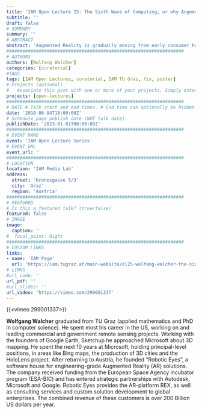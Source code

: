```yaml
---
title: 'IAM Open Lecture 25: The Sixth Wave of Computing, or why Augmented Reality is not just for Architects'
subtitle: ''
draft: false
# SUMMARY
summary: ''
# ABSTRACT 
abstract: 'Augmented Reality is gradually moving from early consumer hypes, like Pokemon Go, into broader adoption by business and enterprise users. As with all revolutionary innovations, there is widespread scepticism and only a handful inspiring use cases. This talk helps to develop a deeper understanding for the full potential of AR. The history of cars, from the first horseless carriages to Mars rovers and autonomous vehicles, provides an excellent historical example for how new technology can gradually transform the world. The same is true for computing. Drawing parallels to the waves of computing, as defined by Hermann Hauser, provides surprising insights. The REX platform of AR services is used as an example. Designed initially for architectural visualisation, it is quickly becoming the foundation for a wide range of applications, ranging from security and surveying all the way to professional sports.'
##################################################################
# AUTHORS 
authors: [Wolfang Walcher]
categories: [curatorial]
#TAGS
tags: [IAM Open Lectures, curatorial, IAM TU Graz, fix, poster]
# Projects (optional).
#   Associate this post with one or more of your projects. Simply enter your project's folder or file name without extension. Otherwise, set `projects = []`.
projects: [open-lectures]
##################################################################
# DATE # Talk start and end times. # End time can optionally be hidden by prefixing the line with `#`.
date: '2018-06-04T18:00:00Z'
# Schedule page publish date (NOT talk date).
publishDate: '2023-01-01T00:00:00Z'
##################################################################
# EVENT NAME 
event: 'IAM Open Lecture Series'
# EVENT URL 
event_url: ''
##################################################################
# LOCATION 
location: 'IAM Media Lab'
address:
  street: 'Kronesgasse 5/3'
  city: 'Graz'
  region: 'Austria'
##################################################################
# FEATURED
# Is this a featured talk? (true/false)
featured: false
# IMAGE 
image:
  caption: ''
#  focal_point: Right
##################################################################
# CUSTOM LINKS 
links:
- name: 'IAM Page'
  url: 'https://iam.tugraz.at/main-website/ol25-wolfang-walcher-the-sixth-wave-of-computing-or-why-augmented-reality-is-not-just-for-architects/'
# LINKS 
#url_code: ''
url_pdf: ''
#url_slides: ''
url_video: 'https://vimeo.com/299001337'
---
```


{{<vimeo 299001337>}}

**Wolfgang Walcher** graduated from TU Graz (applied mathematics and PhD in computer science). He spent most his career in the US, working on and leading commercial and government remote sensing projects. Working with the founders of Google Earth, Sketchup he approached Microsoft about 3D mapping. He spent the next 10 years at Microsoft, holding principal-level positions, in areas like Bing maps, the production of 3D cities and the HoloLens project. After returning to Austria, he founded “Robotic Eyes”, a software house for engineering-grade Augmented Reality (AR) solutions. The company received funding from the European Space Agency incubator program (ESA-BIC) and has entered strategic partnerships with Autodesk, Microsoft and Google. Robotic Eyes provides the AR-platform REX, as well as consulting services and custom solution development to global enterprises. The combined revenue of these customers is over 200 Billion US dollars per year.

<!--
IAM Open Lecture #25  
Wolfang Walcher  
The Sixth Wave of Computing, or why Augmented Reality is not just for Architects  
18:00 Monday June 4 2018  
IAM Media Lab, Kronesgasse 5/III

Event poster https://iam.tugraz.at/wp-content/uploads/2018/06/OL25_Walcher.pdf

Original post: https://iam.tugraz.at/2018/06/ol_walcher/
-->